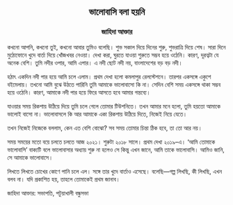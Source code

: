<div align=center><h2 align=center>ভালোবাসি বলা হয়নি</h4><h3 align=center>জাহিদা আক্তার</h3></div>

কখনো আপনি, কখনো তুই, কখনো আবার তুমিও বলেছি। শুভ সকাল দিয়ে দিনের শুরু, শুভরাত্রি দিয়ে শেষ। সারা দিনে মুঠোফোনে খুদে বার্তা দিয়ে খোঁজখবর নেওয়া। দেখা করা, ঘুরতে যাওয়া শুরুতে সম্ভব হয়ে ওঠেনি। কারণ, দূরত্বটা যে অনেক বেশি। তুমি নদীর ওপার, আমি এপার। এ নদী ছোট নদী নয়, বাংলাদেশের বড় বড় নদী।

হঠাৎ একদিন নদী পার হয়ে আমি চলে এলাম। প্রথম দেখা হলো কমলাপুর রেলস্টেশনে। তারপর একসঙ্গে একুশে বইমেলায়। তখনো আমি বুঝে উঠতে পারিনি তুমি আমাকে ভালোবাসো কি না। সেদিন বেশি সময় একসঙ্গে থাকা সম্ভব হয়ে ওঠেনি। কারণ, আমাকে নদী পার হয়ে ফিরে আসতে হবে আমার গন্তব্যে।

যাওয়ার সময় রিকশায় উঠিয়ে দিয়ে তুমি চলে গেলে তোমার টিউশনিতে। তখন আমার মনে হলো, তুমি হয়তো আমাকে ভালোই বাসো না। ভালোবাসলে কি আর আমাকে একা রিকশায় উঠিয়ে দিতে, নিজেই নিয়ে যেতে।

তখন নিজেই নিজেকে বললাম, কেন এত বেশি বোঝো? সব সময় তোমার চিন্তা ঠিক হবে, তা তো আর নয়।

সময় সময়ের মতো বয়ে চলতে চলতে আজ ২০২১। শুরুটা ২০১৮ সালে। প্রথম দেখা ২০১৯–এ। ‘আমি তোমাকে ভালোবাসি’ বাক্যটি বলে ভালোবাসার অধ্যায় শুরু না হলেও সে কিন্তু এখন জানে, আমি তাকে ভালোবাসি। আমিও জানি, সে আমাকে ভালোবাসে।

লিখতে লিখতে চোখের কোণে পানি চলে এল। সঙ্গে তার খুদে বার্তাও এসেছে। বলেছি—গল্প লিখছি, কী লিখছি, এখন বলব না। যদি প্রকাশিত হয়, তাহলে তোমাকেই প্রথম জানাব।

জাহিদা আক্তার: সভাপতি, পটুয়াখালী বন্ধুসভা

